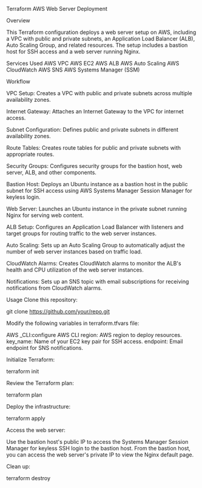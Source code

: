 Terraform AWS Web Server Deployment

Overview

This Terraform configuration deploys a web server setup on AWS, including a VPC with public and private subnets, an Application Load Balancer (ALB), Auto Scaling Group, and related resources. The setup includes a bastion host for SSH access and a web server running Nginx.

Services Used
AWS VPC
AWS EC2
AWS ALB
AWS Auto Scaling
AWS CloudWatch
AWS SNS
AWS Systems Manager (SSM)

Workflow

VPC Setup: Creates a VPC with public and private subnets across multiple availability zones.

Internet Gateway: Attaches an Internet Gateway to the VPC for internet access.

Subnet Configuration: Defines public and private subnets in different availability zones.

Route Tables: Creates route tables for public and private subnets with appropriate routes.

Security Groups: Configures security groups for the bastion host, web server, ALB, and other components.

Bastion Host: Deploys an Ubuntu instance as a bastion host in the public subnet for SSH access using AWS Systems Manager Session Manager for keyless login.

Web Server: Launches an Ubuntu instance in the private subnet running Nginx for serving web content.

ALB Setup: Configures an Application Load Balancer with listeners and target groups for routing traffic to the web server instances.

Auto Scaling: Sets up an Auto Scaling Group to automatically adjust the number of web server instances based on traffic load.

CloudWatch Alarms: Creates CloudWatch alarms to monitor the ALB's health and CPU utilization of the web server instances.

Notifications: Sets up an SNS topic with email subscriptions for receiving notifications from CloudWatch alarms.

Usage
Clone this repository:

git clone https://github.com/your/repo.git

Modify the following variables in terraform.tfvars file:

AWS _CLI:configure AWS CLI
region: AWS region to deploy resources.
key_name: Name of your EC2 key pair for SSH access.
endpoint: Email endpoint for SNS notifications.

Initialize Terraform:

terraform init

Review the Terraform plan:

terraform plan

Deploy the infrastructure:

terraform apply

Access the web server:

Use the bastion host's public IP to access the Systems Manager Session Manager for keyless SSH login to the bastion host.
From the bastion host, you can access the web server's private IP to view the Nginx default page.

Clean up:


terraform destroy
